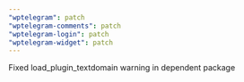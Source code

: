 ```yaml
---
"wptelegram": patch
"wptelegram-comments": patch
"wptelegram-login": patch
"wptelegram-widget": patch
---
```


Fixed load_plugin_textdomain warning in dependent package
